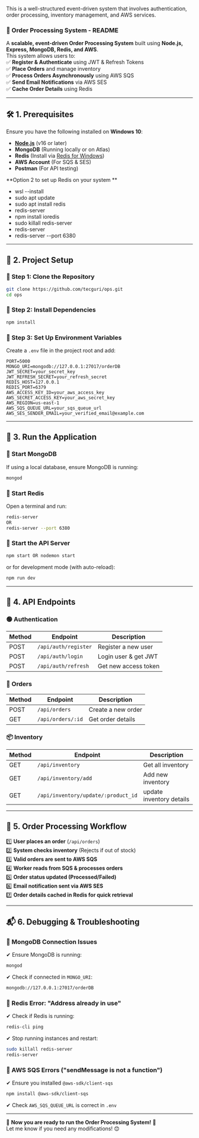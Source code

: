 This is a well-structured event-driven system that involves authentication, order processing, inventory management, and AWS services.

### **📌 Order Processing System - README**  
A **scalable, event-driven Order Processing System** built using **Node.js, Express, MongoDB, Redis, and AWS**.  
This system allows users to:  
✅ **Register & Authenticate** using JWT & Refresh Tokens  
✅ **Place Orders** and manage inventory  
✅ **Process Orders Asynchronously** using AWS SQS  
✅ **Send Email Notifications** via AWS SES  
✅ **Cache Order Details** using Redis  

---

## **🛠 1. Prerequisites**  
Ensure you have the following installed on **Windows 10**:  

- **[Node.js](https://nodejs.org/)** (v16 or later)  
- **MongoDB** (Running locally or on Atlas)  
- **Redis** (Install via [Redis for Windows](https://github.com/microsoftarchive/redis/releases))  
- **AWS Account** (For SQS & SES)  
- **Postman** (For API testing)
  
**Option 2 to set up Redis on your system **

- wsl --install
- sudo apt update
- sudo apt install redis
- redis-server
- npm install ioredis
- sudo killall redis-server
- redis-server
- redis-server --port 6380

---

## **📂 2. Project Setup**  

### **🔻 Step 1: Clone the Repository**  
```sh
git clone https://github.com/tecguri/ops.git
cd ops
```

### **🔻 Step 2: Install Dependencies**  
```sh
npm install
```

### **🔻 Step 3: Set Up Environment Variables**  
Create a `.env` file in the project root and add:  

```env
PORT=5000
MONGO_URI=mongodb://127.0.0.1:27017/orderDB
JWT_SECRET=your_secret_key
JWT_REFRESH_SECRET=your_refresh_secret
REDIS_HOST=127.0.0.1
REDIS_PORT=6379
AWS_ACCESS_KEY_ID=your_aws_access_key
AWS_SECRET_ACCESS_KEY=your_aws_secret_key
AWS_REGION=us-east-1
AWS_SQS_QUEUE_URL=your_sqs_queue_url
AWS_SES_SENDER_EMAIL=your_verified_email@example.com
```

---

## **🚀 3. Run the Application**  

### **🔹 Start MongoDB**
If using a local database, ensure MongoDB is running:  
```sh
mongod
```

### **🔹 Start Redis**
Open a terminal and run:  
```sh
redis-server
OR
redis-server --port 6380
```

### **🔹 Start the API Server**
```sh
npm start OR nodemon start
```
or for development mode (with auto-reload):  
```sh
npm run dev
```

---

## **📌 4. API Endpoints**  

### **🟢 Authentication**
| Method | Endpoint                  | Description           |
|--------|---------------------------|-----------------------|
| POST   | `/api/auth/register`       | Register a new user  |
| POST   | `/api/auth/login`          | Login user & get JWT |
| POST   | `/api/auth/refresh`        | Get new access token |

### **🛒 Orders**
| Method | Endpoint            | Description            |
|--------|---------------------|------------------------|
| POST   | `/api/orders`       | Create a new order    |
| GET    | `/api/orders/:id`   | Get order details     |

### **📦 Inventory**
| Method | Endpoint         | Description                |
|--------|------------------|----------------------------|
| GET    | `/api/inventory` | Get all inventory              |
| GET    | `/api/inventory/add` | Add new inventory |
| GET    | `/api/inventory/update/:product_id` | update inventory details |

---

## **🔄 5. Order Processing Workflow**  

1️⃣ **User places an order** (`/api/orders`)  
2️⃣ **System checks inventory** (Rejects if out of stock)  
3️⃣ **Valid orders are sent to AWS SQS**  
4️⃣ **Worker reads from SQS & processes orders**  
5️⃣ **Order status updated (Processed/Failed)**  
6️⃣ **Email notification sent via AWS SES**  
7️⃣ **Order details cached in Redis for quick retrieval**  

---

## **📬 6. Debugging & Troubleshooting**  

### **🔹 MongoDB Connection Issues**  
✔ Ensure MongoDB is running:  
```sh
mongod
```
✔ Check if connected in `MONGO_URI`:  
```sh
mongodb://127.0.0.1:27017/orderDB
```

### **🔹 Redis Error: "Address already in use"**  
✔ Check if Redis is running:  
```sh
redis-cli ping
```
✔ Stop running instances and restart:  
```sh
sudo killall redis-server
redis-server
```

### **🔹 AWS SQS Errors ("sendMessage is not a function")**  
✔ Ensure you installed `@aws-sdk/client-sqs`  
```sh
npm install @aws-sdk/client-sqs
```
✔ Check `AWS_SQS_QUEUE_URL` is correct in `.env`  

---


🚀 **Now you are ready to run the Order Processing System!** 🎉  
Let me know if you need any modifications! 😊
